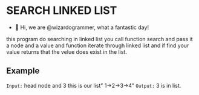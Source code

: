 # SEARCH LINKED LIST
- 👋 Hi, we are @wizardogrammer, what a fantastic day!

this program do searching in linked list you call function search and pass it a node and a value and function iterate through linked list and if find your value returns that the velue does exist in the list.


## Example

`Input:` head node and 3
this is our list" 1->2->3->4"
`Output:` 3 is in list.